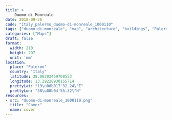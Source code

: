 ```yaml
---
title: > 
    Duomo di Monreale
date: 2018-09-26
code: "italy_palermo_duomo-di-monreale_1000110"
tags: ["duomo-di-monreale", "map", "architecture", "buildings", "Palermo", "Italy"]
categories: ["Maps"]
draft: false
format:
  width: 210
  height: 297
  unit: 'mm'
location:
  place: "Palermo"
  country: "Italy"
  latitude: 38.08203459708553
  longitude: 13.29228938155714
  prettyLat: "13\u00b017'32.24\"E"
  prettyLon: "38\u00b04'55.32\"N"
resources:
- src: "duomo-di-monreale_1000110.png"
  title: "Cover"
  name: cover
---
```

